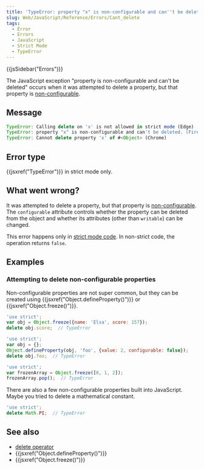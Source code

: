 ```yaml
---
title: 'TypeError: property "x" is non-configurable and can''t be deleted'
slug: Web/JavaScript/Reference/Errors/Cant_delete
tags:
  - Error
  - Errors
  - JavaScript
  - Strict Mode
  - TypeError
---
```

{{jsSidebar("Errors")}}

The JavaScript exception "property is non-configurable and can't be deleted"
occurs when it was attempted to delete a property, but that property is
[non-configurable](/en-US/docs/Web/JavaScript/Data_structures#properties).

## Message

```js
TypeError: Calling delete on 'x' is not allowed in strict mode (Edge)
TypeError: property "x" is non-configurable and can't be deleted. (Firefox)
TypeError: Cannot delete property 'x' of #<Object> (Chrome)
```

## Error type

{{jsxref("TypeError")}} in strict mode only.

## What went wrong?

It was attempted to delete a property, but that property is
[non-configurable](/en-US/docs/Web/JavaScript/Data_structures#properties). The
`configurable` attribute controls whether the property can be deleted from the
object and whether its attributes (other than `writable`) can be changed.

This error happens only in
[strict mode code](/en-US/docs/Web/JavaScript/Reference/Strict_mode). In
non-strict code, the operation returns `false`.

## Examples

### Attempting to delete non-configurable properties

Non-configurable properties are not super common, but they can be created using
{{jsxref("Object.defineProperty()")}} or
{{jsxref("Object.freeze()")}}.

```js example-bad
'use strict';
var obj = Object.freeze({name: 'Elsa', score: 157});
delete obj.score;  // TypeError

'use strict';
var obj = {};
Object.defineProperty(obj, 'foo', {value: 2, configurable: false});
delete obj.foo;  // TypeError

'use strict';
var frozenArray = Object.freeze([0, 1, 2]);
frozenArray.pop();  // TypeError
```

There are also a few non-configurable properties built into JavaScript. Maybe
you tried to delete a mathematical constant.

```js example-bad
'use strict';
delete Math.PI;  // TypeError
```

## See also

*   [delete operator](/en-US/docs/Web/JavaScript/Reference/Operators/delete)
*   {{jsxref("Object.defineProperty()")}}
*   {{jsxref("Object.freeze()")}}
